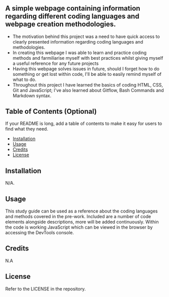# <Prework Study Guide Webpage>

## A simple webpage containing information regarding different coding languages and webpage creation methodologies. 


- The motivation behind this project was a need to have quick access to clearly presented information regarding coding languages and methodologies.
- In creating this webpage I was able to learn and practice coding methods and farmiliarise myself with best practices whilst giving myself a useful reference for any future projects
- Having this webpage solves issues in future, should I forget how to do something or get lost within code, I'll be able to easily remind myself of what to do. 
- Throughout this project I have learned the basics of coding HTML, CSS, Git and JavaScript; I've also learned about Gitflow, Bash Commands and Markdown syntax.

## Table of Contents (Optional)

If your README is long, add a table of contents to make it easy for users to find what they need.

- [Installation](#installation)
- [Usage](#usage)
- [Credits](#credits)
- [License](#license)

## Installation

N/A.

## Usage

This study guide can be used as a reference about the coding languages and methods covered in the pre-work.
Included are a number of code elements alongside descriptions, more will be added continuously.
Within the code is working JavaScript which can be viewed in the browser by accessing the DevTools console.


## Credits

N.A

## License

Refer to the LICENSE in the repository.